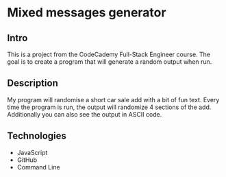 # Mixed messages generator

## Intro

This is a project from the CodeCademy Full-Stack Engineer course.
The goal is to create a program that will generate a random output when run.

## Description

My program will randomise a short car sale add with a bit of fun text.
Every time the program is run, the output will randomize 4 sections of the add.
Additionally you can also see the output in ASCII code.

## Technologies

- JavaScript
- GitHub
- Command Line
